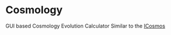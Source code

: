 # Cosmology

GUI based Cosmology Evolution Calculator Similar to the [ICosmos](http://www.icosmos.co.uk/index.html) 
